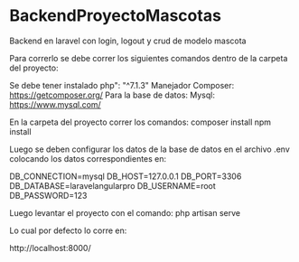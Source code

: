 # BackendProyectoMascotas
Backend en laravel con login, logout y crud de modelo mascota

Para correrlo se debe correr los siguientes comandos dentro de la carpeta del proyecto:

Se debe tener instalado 
php": "^7.1.3"
Manejador Composer: https://getcomposer.org/
Para la base de datos: Mysql:  https://www.mysql.com/

En la carpeta del proyecto correr los comandos:
composer install
npm install

Luego se deben configurar los datos de la base de datos en el archivo
.env
colocando los datos correspondientes en:

DB_CONNECTION=mysql
DB_HOST=127.0.0.1
DB_PORT=3306
DB_DATABASE=laravelangularpro
DB_USERNAME=root
DB_PASSWORD=123

Luego levantar el proyecto con el comando:
php artisan serve

Lo cual por defecto lo corre en:

http://localhost:8000/

